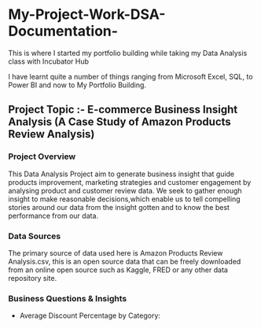 # My-Project-Work-DSA-Documentation-
This is where I started my portfolio building while taking my  Data Analysis class with Incubator Hub

 I have learnt quite a number of things ranging from Microsoft Excel, SQL, to Power BI and now to My Portfolio Building.

 ## Project Topic :- E-commerce Business Insight Analysis (A Case Study of Amazon Products Review Analysis) 

 ### Project Overview 
  This Data Analysis Project aim to generate business insight that guide products improvement, marketing strategies and customer engagement by analysing product and customer review data. We seek to gather enough insight to make reasonable decisions,which enable us to tell compelling stories around our data from the insight gotten and to know the best performance from our data.

  ### Data Sources 
   The primary source of data used here is Amazon Products Review Analysis.csv, this is an open source data that can be freely downloaded from an online open source such as Kaggle, FRED or any other data repository site.

   ### Business Questions & Insights 
   * Average Discount Percentage by Category:

